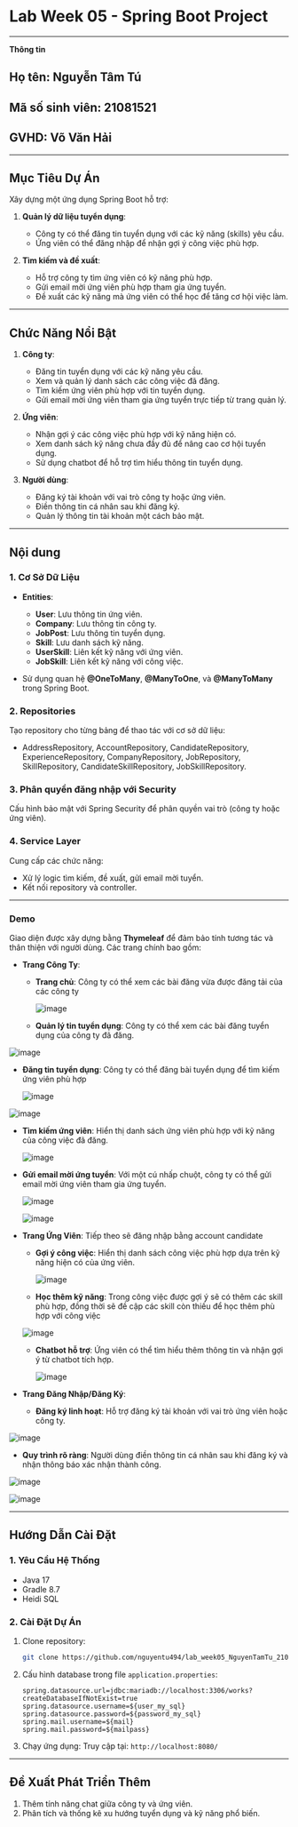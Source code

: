 
# Lab Week 05 - Spring Boot Project

---

**Thông tin**

## **Họ tên**: Nguyễn Tâm Tú
## **Mã số sinh viên**: 21081521
## **GVHD**: Võ Văn Hải

---

## **Mục Tiêu Dự Án**
Xây dựng một ứng dụng Spring Boot hỗ trợ:

1. **Quản lý dữ liệu tuyển dụng**:
   - Công ty có thể đăng tin tuyển dụng với các kỹ năng (skills) yêu cầu.
   - Ứng viên có thể đăng nhập để nhận gợi ý công việc phù hợp.

2. **Tìm kiếm và đề xuất**:
   - Hỗ trợ công ty tìm ứng viên có kỹ năng phù hợp.
   - Gửi email mời ứng viên phù hợp tham gia ứng tuyển.
   - Đề xuất các kỹ năng mà ứng viên có thể học để tăng cơ hội việc làm.

---

## **Chức Năng Nổi Bật**

1. **Công ty**:
   - Đăng tin tuyển dụng với các kỹ năng yêu cầu.
   - Xem và quản lý danh sách các công việc đã đăng.
   - Tìm kiếm ứng viên phù hợp với tin tuyển dụng.
   - Gửi email mời ứng viên tham gia ứng tuyển trực tiếp từ trang quản lý.

2. **Ứng viên**:
   - Nhận gợi ý các công việc phù hợp với kỹ năng hiện có.
   - Xem danh sách kỹ năng chưa đầy đủ để nâng cao cơ hội tuyển dụng.
   - Sử dụng chatbot để hỗ trợ tìm hiểu thông tin tuyển dụng.

3. **Người dùng**:
   - Đăng ký tài khoản với vai trò công ty hoặc ứng viên.
   - Điền thông tin cá nhân sau khi đăng ký.
   - Quản lý thông tin tài khoản một cách bảo mật.

---

## **Nội dung**

### 1. **Cơ Sở Dữ Liệu**
- **Entities**:
  - **User**: Lưu thông tin ứng viên.
  - **Company**: Lưu thông tin công ty.
  - **JobPost**: Lưu thông tin tuyển dụng.
  - **Skill**: Lưu danh sách kỹ năng.
  - **UserSkill**: Liên kết kỹ năng với ứng viên.
  - **JobSkill**: Liên kết kỹ năng với công việc.

- Sử dụng quan hệ **@OneToMany**, **@ManyToOne**, và **@ManyToMany** trong Spring Boot.

### 2. **Repositories**
Tạo repository cho từng bảng để thao tác với cơ sở dữ liệu:
- AddressRepository, AccountRepository, CandidateRepository, ExperienceRepository, CompanyRepository, JobRepository, SkillRepository, CandidateSkillRepository, JobSkillRepository.

### 3. **Phân quyền đăng nhập với Security**
Cấu hình bảo mật với Spring Security để phân quyền vai trò (công ty hoặc ứng viên).

### 4. **Service Layer**
Cung cấp các chức năng:
- Xử lý logic tìm kiếm, đề xuất, gửi email mời tuyển.
- Kết nối repository và controller.

---

### **Demo**

Giao diện được xây dựng bằng **Thymeleaf** để đảm bảo tính tương tác và thân thiện với người dùng. Các trang chính bao gồm:

- **Trang Công Ty**:
  - **Trang chủ**: Công ty có thể xem các bài đăng vừa được đăng tải của các công ty

    ![image](https://github.com/user-attachments/assets/28d8382e-b566-458f-a038-33a099d50c7d)

  - **Quản lý tin tuyển dụng**: Công ty có thể xem các bài đăng tuyển dụng của công ty đã đăng.
    
![image](https://github.com/user-attachments/assets/809ceb92-60c7-493c-bae9-5d140e3627c0)

  - **Đăng tin tuyển dụng**: Công ty có thể đăng bài tuyển dụng để tìm kiếm ứng viên phù hợp

    ![image](https://github.com/user-attachments/assets/b5b23280-c697-4a41-87a6-1bd361698b02)

   ![image](https://github.com/user-attachments/assets/4becd379-b71c-4a67-b847-ade7e6b0c8ef)


  - **Tìm kiếm ứng viên**: Hiển thị danh sách ứng viên phù hợp với kỹ năng của công việc đã đăng.
       
    ![image](https://github.com/user-attachments/assets/6c7facad-718d-44cb-9a39-d46991a54777)

  - **Gửi email mời ứng tuyển**: Với một cú nhấp chuột, công ty có thể gửi email mời ứng viên tham gia ứng tuyển.

    ![image](https://github.com/user-attachments/assets/6630eaf2-8f3a-44ba-9d0a-c5f668f39f94)

    ![image](https://github.com/user-attachments/assets/d818351e-187b-4add-80f0-5694b0bd1f4a)

- **Trang Ứng Viên**: Tiếp theo sẽ đăng nhập bằng account candidate
  - **Gợi ý công việc**: Hiển thị danh sách công việc phù hợp dựa trên kỹ năng hiện có của ứng viên.

    ![image](https://github.com/user-attachments/assets/90d57b3f-9f61-4dcf-87cd-bdf0878613dd)

  - **Học thêm kỹ năng**: Trong công việc được gợi ý sẽ có thêm các skill phù hợp, đồng thời sẽ đề cập các skill còn thiếu để học thêm phù hợp với công việc
 
  ![image](https://github.com/user-attachments/assets/e0f363c2-ea8f-4b0d-9345-82bd549108bf)


  - **Chatbot hỗ trợ**: Ứng viên có thể tìm hiểu thêm thông tin và nhận gợi ý từ chatbot tích hợp.
 
    ![image](https://github.com/user-attachments/assets/34e28ed9-cd16-447d-84b7-b12d704952cf)

- **Trang Đăng Nhập/Đăng Ký**:
  - **Đăng ký linh hoạt**: Hỗ trợ đăng ký tài khoản với vai trò ứng viên hoặc công ty.

![image](https://github.com/user-attachments/assets/40d62446-b137-4740-b863-ec70fa441a38)

  - **Quy trình rõ ràng**: Người dùng điền thông tin cá nhân sau khi đăng ký và nhận thông báo xác nhận thành công.

![image](https://github.com/user-attachments/assets/a81e2e2e-4d0b-463d-a937-4d586db3f11d)

![image](https://github.com/user-attachments/assets/3b525afe-0126-4a8e-be77-68cc4836d146)

---

## **Hướng Dẫn Cài Đặt**

### 1. **Yêu Cầu Hệ Thống**
- Java 17
- Gradle 8.7
- Heidi SQL

### 2. **Cài Đặt Dự Án**
1. Clone repository:
   ```bash
   git clone https://github.com/nguyentu494/lab_week05_NguyenTamTu_21081521.git
   ```
2. Cấu hình database trong file `application.properties`:
   ```properties
   spring.datasource.url=jdbc:mariadb://localhost:3306/works?createDatabaseIfNotExist=true
   spring.datasource.username=${user_my_sql}
   spring.datasource.password=${password_my_sql}
   spring.mail.username=${mail}
   spring.mail.password=${mailpass}
   ```
3. Chạy ứng dụng:
   Truy cập tại: `http://localhost:8080/`

---

## **Đề Xuất Phát Triển Thêm**

1. Thêm tính năng chat giữa công ty và ứng viên.
2. Phân tích và thống kê xu hướng tuyển dụng và kỹ năng phổ biến.
